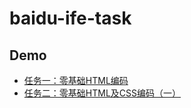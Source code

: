 # baidu-ife-task
## Demo
- [任务一：零基础HTML编码](https://miuchan.github.io/demo/baidu-ife-task/task_1_1_1/index.html)
- [任务二：零基础HTML及CSS编码（一）](https://miuchan.github.io/demo/baidu-ife-task/task_1_2_1/index.html)
